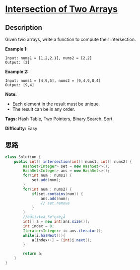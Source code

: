 # [Intersection of Two Arrays][title]

## Description

Given two arrays, write a function to compute their intersection.

**Example 1:**
            Input: nums1 = [1,2,2,1], nums2 = [2,2]    Output: [2]    

**Example 2:**
            Input: nums1 = [4,9,5], nums2 = [9,4,9,8,4]    Output: [9,4]

**Note:**

  * Each element in the result must be unique.
  * The result can be in any order.




**Tags:** Hash Table, Two Pointers, Binary Search, Sort

**Difficulty:** Easy

## 思路

``` java
class Solution {
    public int[] intersection(int[] nums1, int[] nums2) {
        HashSet<Integer> set = new HashSet<>();
        HashSet<Integer> ans = new HashSet<>();
        for(int num : nums1) {
            set.add(num);
        }
        for(int num : nums2) {
            if(set.contains(num)) {
                ans.add(num);
                // set.remove
            }
        }
        //éålistæä¸ºæ°ç»è¿å
        int[] a = new int[ans.size()];
        int index = 0;
        Iterator<Integer> i= ans.iterator();
        while(i.hasNext()){
            a[index++] = (int)i.next();
        }

        return a;
    }
}
```

[title]: https://leetcode.com/problems/intersection-of-two-arrays

